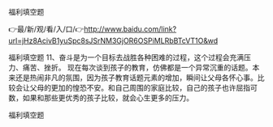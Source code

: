 福利填空题

👉最/新/观/看/入/口/👉http://www.baidu.com/link?url=jHz8AcivB1yuSpc8sJSrNM3GjOR6OSPiMLRbBTcVT1O&wd

福利填空题	11、奋斗是为一个目标去战胜各种困难的过程，这个过程会充满压力、痛苦、挫折。
现在每次谈到孩子的教育，仿佛都是一个异常沉重的话题。本来还是热闹非凡的氛围，因为孩子教育话题元素的增加，瞬间让父母各怀心事。比较会让父母的更加的惶恐不安。和自己周围的家庭比较，自己的孩子也许屈指可数，如果和那些更优秀的孩子比较，就会心生更多的压力。


福利填空题
